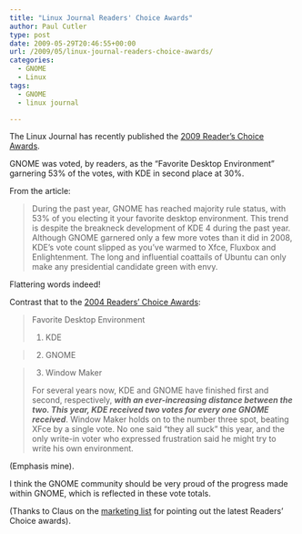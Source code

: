 ```yaml
---
title: "Linux Journal Readers' Choice Awards"
author: Paul Cutler
type: post
date: 2009-05-29T20:46:55+00:00
url: /2009/05/linux-journal-readers-choice-awards/
categories:
  - GNOME
  - Linux
tags:
  - GNOME
  - linux journal

---
```

The Linux Journal has recently published the [2009 Reader&#8217;s Choice Awards][1].

GNOME was voted, by readers, as the &#8220;Favorite Desktop Environment&#8221; garnering 53% of the votes, with KDE in second place at 30%.

From the article:

> During the past year, GNOME has reached majority rule status, with 53% of you electing it your favorite desktop environment. This trend is despite the breakneck development of KDE 4 during the past year. Although GNOME garnered only a few more votes than it did in 2008, KDE&#8217;s vote count slipped as you&#8217;ve warmed to Xfce, Fluxbox and Enlightenment. The long and influential coattails of Ubuntu can only make any presidential candidate green with envy. 

Flattering words indeed!

Contrast that to the [2004 Readers&#8217; Choice Awards][2]:

> Favorite Desktop Environment
> 
> 1. KDE
     
> 2. GNOME
     
> 3. Window Maker
> 
> For several years now, KDE and GNOME have finished first and second, respectively, **_with an ever-increasing distance between the two. This year, KDE received two votes for every one GNOME received_**. Window Maker holds on to the number three spot, beating XFce by a single vote. No one said “they all suck” this year, and the only write-in voter who expressed frustration said he might try to write his own environment. 

(Emphasis mine).

I think the GNOME community should be very proud of the progress made within GNOME, which is reflected in these vote totals.

(Thanks to Claus on the [marketing list][3] for pointing out the latest Readers&#8217; Choice awards).

 [1]: http://www.linuxjournal.com/article/10451
 [2]: http://www.linuxjournal.com/article/7724
 [3]: http://mail.gnome.org/mailman/listinfo/marketing-list